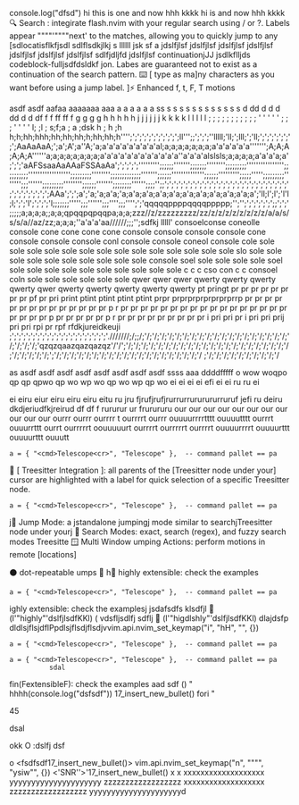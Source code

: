 console.log("dfsd")
hi this is one and now hhh kkkk 
hi  is  and now hhh kkkk 
🔍 Search : integirate flash.nvim with your regular search using / or ?. Labels appear """"'""""next' to the matches, allowing you to quickly jump to any [sdlocatisflkfjsdl 
sdlflsdkjlkj s
llllll jsk sf
a
jdslfjlsf
jdslfjlsf
jdslfjlsf
jdslfjlsf
jdslfjlsf
jdslfjlsf
jdslfjlsf
sdlfjdljfd
jdslfjlsf
continuationjJJ
jsdlkflljds
codeblock-fulljsdfdsldkf
jon. Labes are guaranteed not to exist as a continuation of the search pattern.
⌨️ [ type as ma]ny characters as you want before using a jump label.
]⚡ Enhanced f, t, F, T motions

asdf asdf aafaa  aaaaaaa  aaa  a a a a a a ss s s s s s s s s s s s s d dd d d d dd d d df f f ff ff f   g g g   g   h h h h h j j j  j j j k k k k l l l l  l ;  ; ; ; ; ;  ; ; ; ; ; ' ' ' ' ' ; ; ; ' ' ' ' l; ;l  ; s;f;a  ; a ;dsk h ; h ;h h;h;hh;hhh;hh;hh;hh;h;hh;hh;h'''';';';';';';';';';';';ll''';;';';';''lllll;'ll;';lll;';'ll;';';';';';';';';AaAaAaA;';a';A';a''A;'a;a'a'a'a'a'a'a'a'al;a;a;a;a;a;a;a;a'a'a'a'a'a''''''';A;A;A;A;A;A''''''a;a;a;a;a;a;a;a;a'a'a'a'a'a'a'a'a'a'a'a''a'a'a'alslsls;a;a;a;a;a'a'a'a;a';';';'aAFSsaaAaAAaFSSAaAa';';';';';''''''''';;;;;;''''''';;;;;;;'''''''';;;;;;;;;'''''''''''''''';;;;;;;;;;'''''''''''''''''';;;;;;;;;'''''''';;;;;;;;;;;;;''''''';;;;;;'''''''''''''';;;;;;''''''''';;;;;''''';;;;;;;;;''''''';;;'''''';;;;;;;;;'''''''';;;;;;''''''';;;;;;;;'''''';;;;'';;';';';';';';';';';';';';';';';';';';';';';';';';';';';';';';';';';';';AAa';';';a';'a;'a;a'a;'a;a'a;a'a;a'a;a'a;a'a;a'a;a'a;a'a;a'a;a';'ll;l';l';'l'l;l;';';'l';';';';'l;;;;;;;''''';;;'''''';;;'''';;;'''';';'qqqqqppppqqqqppppp;'';'';';';';';';';;';';';;;;;a;a;a;a;;a;a;qpqqpqpqqpa;a;a;zzz//z/zzzzzzzzz/zz/z/z/z/z/z/z/z/z/a/a/s/s/s/a//az/zz;a;a;a;''a'a'a'aa//////;;;'';sdfkj
lllll' consoelconse coneolle console cone cone cone cone console console console console cone console console console conl console console coneol 
console cole sole sole sole sole sole sole sole sole sole sole sole sole sole sole slo sole sole sole sole sole sole sole sole sole sole console soel sole sole sole sole soel sole sole sole sole sole sole sole sole sole sole c c c cso con c c consoel coln sole sole sole sole sole sole 
qwer qwer qwer qwerty qwerty qwerty qwerty qwer qwerty qwerty qwerty qwerty qwerty pt pringt pr pr pr pr pr pr pr pr pf pr pri print ptint ptint 
ptint ptint prpr prprprprprprprprrp  pr pr pr pr pr  pr pr pr pr  pr  pr  pr  pr  pr p r pr  pr pr pr  pr  pr pr  pr  pr pr pr pr pr pr pr pr pr 
pr pr  pr pr p pr pr  pr  pr  pr p r pr pr  pr  pr  pr  pr  pr  pr pr i pri pri pr i pri pri prij pri pri rpi pr rpf rfdkjureidkeuji 
 ;';';';';';';';';';';';';';';';';';';';';'.///////;/;;/;'/;'/;'/;'/;'/;'/;'/;'/;'/;'/;'/;'/;'/;'/;'/;'/;'/;'/;'/;'/;'/;'/;'/;'qzqzqaazqazqazqz'/'/';'/;'/;'/;'/;'/;'/;'/;'/;'/;'/;'/;'/;'/;'/;'/;'/;'/;'/;'/;'/;'/;'/;'/;'/;'/;'/;'/;';'/;'/;'/;'/;'/;'/;'/;'/;'/;'/;'/;'/;'/;'/;'/;'/;'/;'/;'/;'/
 ;'/;'/;'/;'/;'/;'/;'/;'/;'/;'/

as asdf asdf asdf asdf asdf asdf asdf asdf ssss aaa ddddfffff o wow woqpo qp qp qpwo qp wo wp wo qp wo wp  qp wo ei ei ei ei  efi ei ei ru ru ei

ei eiru eiur eiru eiru eiru eitu ru jru fjrufjrufjrurrurrururururruruf jefi ru deiru dkdjeriudfkjreirud
df df f
rururur  ur frurururu our our our our our our our our our our our ourrr ourrr ourrrr t ourrrrt ourrr ouuuurrrrtttt ouuuutttt ourrrt ouuurrttt ourrt ourrrrrt oouuuuurt ourrrrt ourrrrrt ourrrrt ouuuurrrrt ouuuurttt ouuuurttt ouuutt 















    a = { "<cmd>Telescope<cr>", "Telescope" },  -- command pallet == pa
🌳 [ Treesitter Integration ]: all parents of the [Treesitter node under your] cursor are highlighted with a label for quick selection of a specific Treesitter node.

    a = { "<cmd>Telescope<cr>", "Telescope" },  -- command pallet == pa
j🎯 Jump Mode: a jstandalone jumpingj mode similar to searchjTreesitter node under yourj
🔎 Search Modes: exact, search (regex), and fuzzy search modes
Treesitte
🪟 Multi Window umping
Actions: perform motions in remote [locations]

⚫ dot-repeatable umps
📡 h📡 highly extensible: check the examples

    a = { "<cmd>Telescope<cr>", "Telescope" },  -- command pallet == pa
ighly extensible: check the examplesj
            jsdafsdfs klsdfjl
📡 (l'"highly"'dslfjlsdfKKl) <a>(
vdsfljsdlfj sdflj
📡 (l'"higdlshly"'dslfjlsdfKKl) 
dlajdsf<esp>p
dldlsjflsjdflPpdlsjflsdjflsdjvvim.api.nvim_set_keymap("i", "hH", "<right>", {}) 

    a = { "<cmd>Telescope<cr>", "Telescope" },  -- command pallet == pa

    a = { "<cmd>Telescope<cr>", "Telescope" },  -- command pallet == pa
              sdal    
fin(FextensibleF)</a>: check the examples
aad sdf () "
    hhhh(console.log("dsfsdf"))
<SNR>17_insert_new_bullet()
    fori
"



45


dsal


okk
O
:dslfj
    dsf

o
<fsdfsdf<SNR>17_insert_new_bullet()>
vim.api.nvim_set_keymap("n", "\"\"", "ysiw\"", {})
<'SNR''>'17_insert_new_bullet()
x
x
xxxxxxxxxxxxxxxxxxx
yyyyyyyyyyyyyyyyyyyyy
zzzzzzzzzzzzzzzzzz
<xxxxxxxxxxxxxxxxxx>
xxxxxxxxxxxxxxxxxxx
zzzzzzzzzzzzzzzzzz
yyyyyyyyyyyyyyyyyyyyyd
